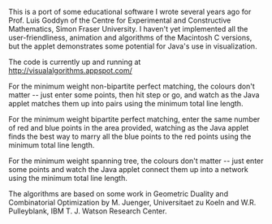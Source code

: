 This is a port of some educational software I wrote several years ago for Prof. Luis Goddyn of the Centre for Experimental and Constructive Mathematics, Simon Fraser University.  I haven't yet implemented all the user-friendliness, animation and algorithms of the Macintosh C versions, but the applet demonstrates some potential for Java's use in visualization.

The code is currently up and running at http://visualalgorithms.appspot.com/

For the minimum weight non-bipartite perfect matching, the colours don't matter -- just enter some points, then hit step or go, and watch as the Java applet matches them up into pairs using the minimum total line length.

For the minimum weight bipartite perfect matching, enter the same number of red and blue points in the area provided, watching as the Java applet finds the best way to marry all the blue points to the red points using the minimum total line length.

For the minimum weight spanning tree, the colours don't matter -- just enter some points and watch the Java applet connect them up into a network using the minimum total line length.

The algorithms are based on some work in Geometric Duality and Combinatorial Optimization by M. Juenger, Universitaet zu Koeln and W.R. Pulleyblank, IBM T. J. Watson Research Center.